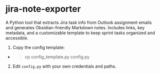 # jira-note-exporter
A Python tool that extracts Jira task info from Outlook assignment emails and generates Obsidian-friendly Markdown notes. Includes links, key metadata, and a customizable template to keep sprint tasks organized and accessible.

1. Copy the config template:
- > cp config_template.py config.py

2. Edit `config.py` with your own credentials and paths.